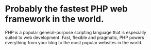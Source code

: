 # Probably the fastest PHP web framework in the world.

PHP is a popular general-purpose scripting language that is especially suited to web development. Fast, flexible and pragmatic, PHP powers everything from your blog to the most popular websites in the world.
